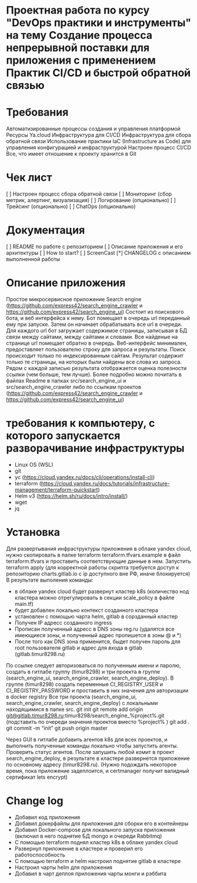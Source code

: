 # Проектная работа по курсу "DevOps практики и инструменты" на тему Создание процесса непрерывной поставки для приложения с применением Практик CI/CD и быстрой обратной связью

# Требования
Автоматизированные процессы создания и управления платформой
Ресурсы Ya.cloud
Инфраструктура для CI/CD
Инфраструктура для сбора обратной связи
Использование практики IaC (Infrastructure as Code) для управления
конфигурацией и инфраструктурой
Настроен процесс CI/CD
Все, что имеет отношение к проекту хранится в Git

# Чек лист 
[ ] Настроен процесс сбора обратной связи
[ ] Мониторинг (сбор метрик, алертинг, визуализация)
[ ] Логирование (опционально)
[ ] Трейсинг (опционально)
[ ] ChatOps (опционально)
# Документация
[ ] README по работе с репозиторием
[ ] Описание приложения и его архитектуры
[ ] How to start?
[ ] ScreenCast
[*] CHANGELOG с описанием выполненной работы

# Описание приложения
Простое микросервисное приложение Search engine (https://github.com/express42/search_engine_crawler и https://github.com/express42/search_engine_ui)
Состоит из поискового бота, и веб интерфейса к нему.
Бот помещает в очередь url переданный ему при запуске. Затем он начинает обрабатывать все url в очереди. Для каждого url бот загружает содержимое страницы, записывая в БД связи между сайтами, между сайтами и словами. Все найденые на странице url помещает обратно в очередь.
Веб-интерфейс минимален, предоставляет пользователю строку для запроса и результаты. Поиск происходит только по индексированным сайтам. Результат содержит только те страницы, на которых были найдены все слова из запроса. Рядом с каждой записью результата отображается оценка полезности ссылки (чем больше, тем лучше). Более подробно можно почитать в файлах Readme в папках src/search_engine_ui и src/search_engine_crawler либо по ссылкам проектов (https://github.com/express42/search_engine_crawler и https://github.com/express42/search_engine_ui)

# требования к компьютеру, с которого запускается разворачивание инфраструктуры
- Linux OS (WSL)
- git
- yc (https://cloud.yandex.ru/docs/cli/operations/install-cli)
- terraform (https://cloud.yandex.ru/docs/tutorials/infrastructure-management/terraform-quickstart)
- Helm v3 (https://helm.sh/ru/docs/intro/install/)
- wget
- jq
# Установка
Для развертывания инфраструктуры приложения в облаке yandex cloud, нужно скопировать 
в папке terraform terraform.tfvars.example в файл terraform.tfvars
и проставить соответствующие данные в нем.
Запустить terraform apply (для корректной работы скрипта требуется доступ к репозиторию charts.gitlab.io с ip доступного вне РФ, иначе блокируется)
В результате выполения команды: 
- в облаке yandex cloud будет развернут кластер k8s (количество нод кластера можно отрегулировать в секции scale_policy в файле main.tf) 
- будет добавлен локально контекст созданного кластера
- установлен с помощью чарта helm, gitlab в сорзданный кластер
- Получен IP адресс созданного ingress
- Прописан полученный адресс в DNS зоны reg.ru (удалятся все имеющиеся зоны, и полученный адрес пропишется в зоны @ и *)
- После того как DNS зона применится, быдет получен пароль для root пользователя gitlab и адрес для входа в gitlab (gitlab.timur8298.ru)

По ссылке следует авторизоваться по полученным имени и паролю, создать в гитлабе группу (timur8298) и три проекта в группе (search_engine_ui, search_engine_crawler, search_engine_deploy). В группе (timur8298) создать переменные CI_REGISTRY_USER и CI_REGISTRY_PASSWORD и проставить в них значения для авторизации в docker registry
Все три проекта (search_engine_ui, search_engine_crawler, search_engine_deploy) с локальными находящимися в папке src.
git init
git remote add origin git@gitlab.timur8298.ru:timur8298/search_engine_%project%.git (подставить по очереди значения проектов вместо %project% )
git add .
git commit -m “init”
git push origin master

Через GUI в гитлабе добавить агентов k8s для всех проектов, и выполнить полученные команды локально чтобы запустить агенты.
Проверить статус агентов. После запушить любой комит в проект search_engine_deploy, в результате в кластере развернется приложение по основному адресу (timur8298.ru). (Нужно подождать некоторое время, пока приложение задеплоится, и certmanager получит валидный сертификат lets encrypt)



# Change log
 - Добавил код приложения
 - Добавил докерфайлы для приложения для сборки его в контейнеры
 - Добавил Docker-compose для локального запуска приложения (включил в него поднятие БД mongo и очереди Rabbitmq)
 - С помощью terraform поднял кластер k8s в облаке yandex cloud
 - Развернул приложение в кластере и проверил его работоспособность
 - С помощью terraform и helm настроил поднятие gitlab в кластере
 - Настроил чарты helm для приложения
 - Добавил в чарт деплоя приложения чарты монги и рэббита
